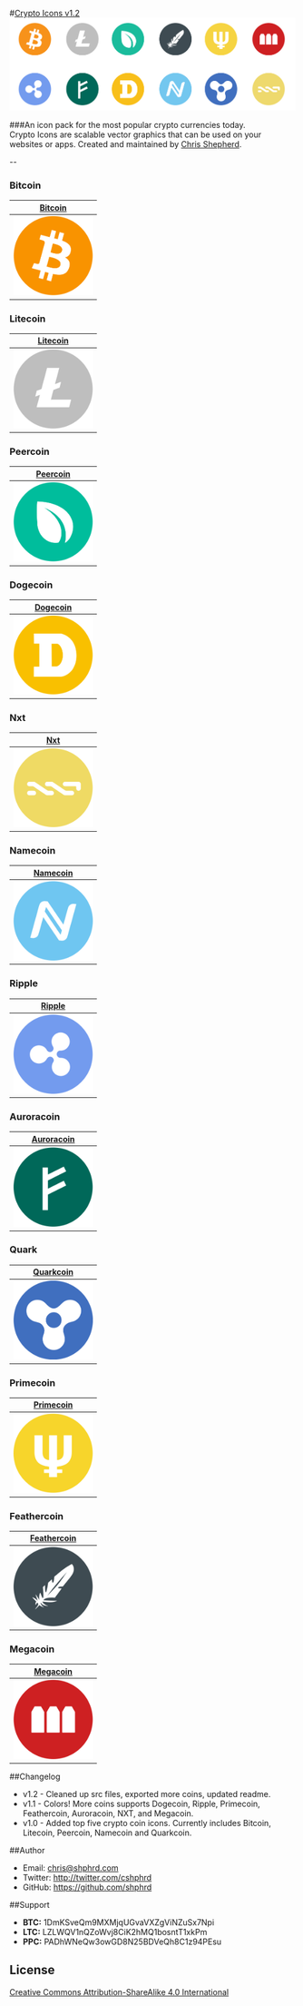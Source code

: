 
#[Crypto Icons v1.2](http://shphrd.com/crypto-icons)
[![Colored Crypto Coins](colored-coins.png)](https://raw.github.com/shphrd/cryptocurrency-icons/master/colored-coins.png)

###An icon pack for the most popular crypto currencies today.  
Crypto Icons are scalable vector graphics that can be used on your websites or apps. Created and
maintained by [Chris Shepherd](http://twitter.com/cshphrd).

--

### Bitcoin

| [Bitcoin](http://bitcoin.org)
|:---:|
| <a href="Bitcoin@2x.png"><img width=140 src="color-icons/png/@2x/Bitcoin@2x.png" alt="Bitcoin logo"></a> |

### Litecoin

| [Litecoin](http://litecoin.org)
|:---:|
| <a href="Litecoin@2x.png"><img width=140 src="color-icons/png/@2x/Litecoin@2x.png" alt="Litecoin logo"></a> |

### Peercoin

| [Peercoin](http://www.peercoin.net)
|:---:|
| <a href="Peercoin@2x.png"><img width=140 src="color-icons/png/@2x/Peercoin@2x.png" alt="Peercoin logo"></a> |

### Dogecoin

| [Dogecoin](http://dogecoin.com)
|:---:|
| <a href="Dogecoin@2x.png"><img width=140 src="color-icons/png/@2x/Dogecoin@2x.png" alt="Dogecoin logo"></a> |

### Nxt

| [Nxt](http://www.nxtcommunity.org)
|:---:|
| <a href="Nxt@2x.png"><img width=140 src="color-icons/png/@2x/NXT@2x.png" alt="Nxt logo"></a> |

### Namecoin

| [Namecoin](http://namecoin.info)
|:---:|
| <a href="Namecoin@2x.png"><img width=140 src="color-icons/png/@2x/Namecoin@2x.png" alt="Namecoin logo"></a> |

### Ripple

| [Ripple](https://ripple.com)
|:---:|
| <a href="Ripple@2x.png"><img width=140 src="color-icons/png/@2x/Ripple@2x.png" alt="Ripple logo"></a> |

### Auroracoin

| [Auroracoin](http://auroracoin.org)
|:---:|
| <a href="Auroracoin@2x.png"><img width=140 src="color-icons/png/@2x/Auroracoin@2x.png" alt="Auroracoin logo"></a> |

### Quark

| [Quarkcoin](http://www.qrk.cc)
|:---:|
| <a href="Quark@2x.png"><img width=140 src="color-icons/png/@2x/Quark@2x.png" alt="Quarkcoin logo"></a> |

### Primecoin

| [Primecoin](http://primecoin.io)
|:---:|
| <a href="Primecoin@2x.png"><img width=140 src="color-icons/png/@2x/Primecoin@2x.png" alt="Primecoin logo"></a> |

### Feathercoin

| [Feathercoin](https://www.feathercoin.com)
|:---:|
| <a href="Feathercoin@2x.png"><img width=140 src="color-icons/png/@2x/Feathercoin@2x.png" alt="Feathercoin logo"></a> |

### Megacoin

| [Megacoin](http://megacoin.co.nz)
|:---:|
| <a href="Megacoin@2x.png"><img width=140 src="color-icons/png/@2x/Megacoin@2x.png" alt="Megacoin logo"></a> |






##Changelog
- v1.2 - Cleaned up src files, exported more coins, updated readme.
- v1.1 - Colors! More coins supports Dogecoin, Ripple, Primecoin, Feathercoin, Auroracoin, NXT, and Megacoin. 
- v1.0 - Added top five crypto coin icons. Currently includes Bitcoin, Litecoin, Peercoin, Namecoin and Quarkcoin.

##Author
- Email: chris@shphrd.com
- Twitter: http://twitter.com/cshphrd
- GitHub: https://github.com/shphrd

##Support

- **BTC:** 1DmKSveQm9MXMjqUGvaVXZgViNZuSx7Npi
- **LTC:** LZLWQV1nQZoWvj8CiK2hMQ1bosntT1xkPm
- **PPC:** PADhWNeQw3owGD8N25BDVeQh8C1z94PEsu

## License
[Creative Commons Attribution-ShareAlike 4.0 International](https://creativecommons.org/licenses/by-sa/4.0/deed.en_US)